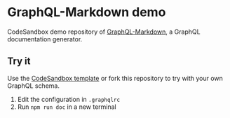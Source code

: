 # GraphQL-Markdown demo

CodeSandbox demo repository of [GraphQL-Markdown](https://graphql-markdown.github.io), a GraphQL documentation generator.

## Try it

Use the [CodeSandbox template](https://codesandbox.io/s/github/graphql-markdown/graphql-markdown-demo/tree/main?file=/.graphqlrc) or fork this repository to try with your own GraphQL schema.

1. Edit the configuration in `.graphqlrc`
2. Run `npm run doc` in a new terminal
